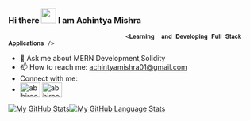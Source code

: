 ### Hi there <img src="https://raw.githubusercontent.com/MartinHeinz/MartinHeinz/master/wave.gif" width="30px"> I am Achintya Mishra
                                     <𝐋𝐞𝐚𝐫𝐧𝐢𝐧𝐠  𝐚𝐧𝐝 𝐃𝐞𝐯𝐞𝐥𝐨𝐩𝐢𝐧𝐠 𝐅𝐮𝐥𝐥 𝐒𝐭𝐚𝐜𝐤 𝐀𝐩𝐩𝐥𝐢𝐜𝐚𝐭𝐢𝐨𝐧𝐬 />
- 💬 Ask me about MERN Development,Solidity
- 📫 How to reach me: achintyamishra01@gmail.com
- Connect with me:
- <a href="https://www.linkedin.com/in/achintya-mishra-6b3669219/" rel="nofollow"><img align="center" src="https://raw.githubusercontent.com/rahuldkjain/github-profile-readme-generator/master/src/images/icons/Social/linked-in-alt.svg" alt="abhiroop-singh-49043320a" height="30" width="40" style="max-width: 100%;"></a>
 <a href="https://instagram.com/achintya_msh" rel="nofollow"><img align="center" src="https://raw.githubusercontent.com/rahuldkjain/github-profile-readme-generator/master/src/images/icons/Social/instagram.svg" alt="abhiroop__19" height="30" width="40" style="max-width: 100%;"></a>
  
[![My GitHub Stats](https://github-readme-stats.vercel.app/api/?username=achintyamishra01&count_private=true&theme=tokyonight&showicons=true)]()[![My GitHub Language Stats](https://github-readme-stats.vercel.app/api/top-langs/?username=achintyamishra01&langs_count=5&theme=tokyonight)]()
<!--
**achintyamishra01/achintyamishra01** is a ✨ _special_ ✨ repository because its `README.md` (this file) appears on your GitHub profile.

Here are some ideas to get you started:

- 🔭 I’m currently working on ...
- 🌱 I’m currently learning ...
- 👯 I’m looking to collaborate on ...
- 🤔 I’m looking for help with ...


- 😄 Pronouns: ...
- ⚡ Fun fact: ...
-->
